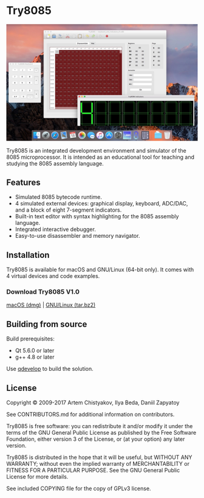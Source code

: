 # Try8085

<img src="examples/screenshot.jpg?raw=true" width="591" alt="Try8085 running on macOS with two simulated devices" title="Try 8085">

Try8085 is an integrated development environment and simulator of the
8085 microprocessor. It is intended as an educational tool for teaching
and studying the 8085 assembly language.

## Features

* Simulated 8085 bytecode runtime.
* 4 simulated external devices: graphical display, keyboard, ADC/DAC, and
  a block of eight 7-segment indicators.
* Built-in text editor with syntax highlighting for the 8085 assembly
  language.
* Integrated interactive debugger.
* Easy-to-use disassembler and memory navigator.

## Installation

Try8085 is available for macOS and GNU/Linux (64-bit only). It comes with 4 virtual devices and code examples.

### Download Try8085 V1.0

[macOS (dmg)](https://github.com/temochka/Try8085/releases/download/v1.0/Try8085_v1.0-5-gb472a5e.dmg) | [GNU/Linux (tar.bz2)](https://github.com/temochka/Try8085/releases/download/v1.0/try8085_v1.0-5-gb472a5e-linux-x86_64.tar.bz2)

## Building from source

Build prerequisites:

* Qt 5.6.0 or later
* g++ 4.8 or later

Use [qdevelop](https://www.qt.io/ide/) to build the solution.

## License

Copyright © 2009-2017 Artem Chistyakov, Ilya Beda, Daniil Zapyatoy

See CONTRIBUTORS.md for additional information on contributors.

Try8085 is free software: you can redistribute it and/or modify
it under the terms of the GNU General Public License as published by
the Free Software Foundation, either version 3 of the License, or
(at your option) any later version.

Try8085 is distributed in the hope that it will be useful,
but WITHOUT ANY WARRANTY; without even the implied warranty of
MERCHANTABILITY or FITNESS FOR A PARTICULAR PURPOSE.  See the
GNU General Public License for more details.

See included COPYING file for the copy of GPLv3 license.
